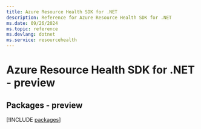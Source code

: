 ```yaml
---
title: Azure Resource Health SDK for .NET
description: Reference for Azure Resource Health SDK for .NET
ms.date: 09/26/2024
ms.topic: reference
ms.devlang: dotnet
ms.service: resourcehealth
---
```

# Azure Resource Health SDK for .NET - preview
## Packages - preview
[!INCLUDE [packages](resource-health-index.md)]